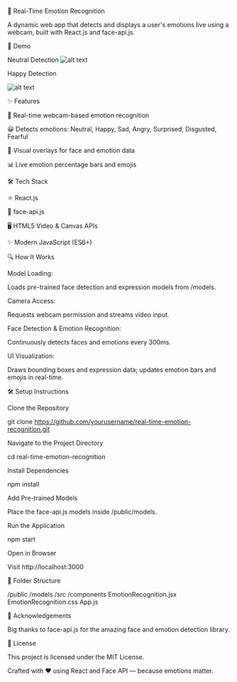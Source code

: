 🎥 Real-Time Emotion Recognition

A dynamic web app that detects and displays a user's emotions live using a webcam, built with React.js and face-api.js.

🚀 Demo

Neutral Detection
![alt text](image.png)

Happy Detection

![alt text](Introduction-1.png)



✨ Features

🎯 Real-time webcam-based emotion recognition

😀 Detects emotions: Neutral, Happy, Sad, Angry, Surprised, Disgusted, Fearful

🎨 Visual overlays for face and emotion data

📊 Live emotion percentage bars and emojis

🛠 Tech Stack

⚛️ React.js

🧠 face-api.js

🖥️ HTML5 Video & Canvas APIs

✨ Modern JavaScript (ES6+)

🔍 How It Works

Model Loading:

Loads pre-trained face detection and expression models from /models.

Camera Access:

Requests webcam permission and streams video input.

Face Detection & Emotion Recognition:

Continuously detects faces and emotions every 300ms.

UI Visualization:

Draws bounding boxes and expression data; updates emotion bars and emojis in real-time.

🛠️ Setup Instructions

Clone the Repository

git clone https://github.com/yourusername/real-time-emotion-recognition.git

Navigate to the Project Directory

cd real-time-emotion-recognition

Install Dependencies

npm install

Add Pre-trained Models

Place the face-api.js models inside /public/models.

Run the Application

npm start

Open in Browser

Visit http://localhost:3000

📁 Folder Structure

/public
  /models
/src
  /components
    EmotionRecognition.jsx
  EmotionRecognition.css
App.js

🙌 Acknowledgements

Big thanks to face-api.js for the amazing face and emotion detection library.

📜 License

This project is licensed under the MIT License.

Crafted with ❤️ using React and Face API — because emotions matter.
